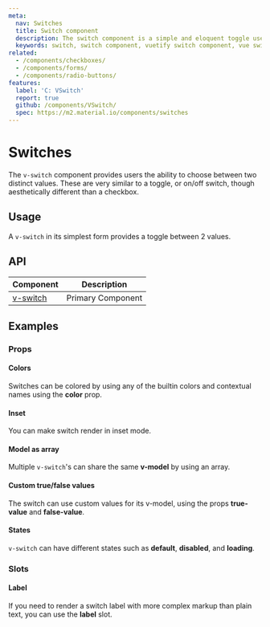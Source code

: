 ```yaml
---
meta:
  nav: Switches
  title: Switch component
  description: The switch component is a simple and eloquent toggle used to select between two values.
  keywords: switch, switch component, vuetify switch component, vue switch component
related:
  - /components/checkboxes/
  - /components/forms/
  - /components/radio-buttons/
features:
  label: 'C: VSwitch'
  report: true
  github: /components/VSwitch/
  spec: https://m2.material.io/components/switches
---
```


# Switches

The `v-switch` component provides users the ability to choose between two distinct values. These are very similar to a toggle, or on/off switch, though aesthetically different than a checkbox.

<page-features />

## Usage

A `v-switch` in its simplest form provides a toggle between 2 values.

<usage name="v-switch" />

<entry />

## API

| Component | Description |
| - | - |
| [v-switch](/api/v-switch/) | Primary Component |

<api-inline hide-links />

## Examples

### Props

#### Colors

Switches can be colored by using any of the builtin colors and contextual names using the **color** prop.

<example file="v-switch/prop-colors" />

<!-- #### Flat

You can make switch render without elevation of thumb using **flat** property.

<example file="v-switch/prop-flat" /> -->

#### Inset

You can make switch render in inset mode.

<example file="v-switch/prop-inset" />

#### Model as array

Multiple `v-switch`'s can share the same **v-model** by using an array.

<example file="v-switch/prop-model-as-array" />

#### Custom true/false values

The switch can use custom values for its v-model, using the props **true-value** and **false-value**.

<example file="v-switch/prop-custom-values" />

#### States

`v-switch` can have different states such as **default**, **disabled**, and **loading**.

<example file="v-switch/prop-states" />

### Slots

#### Label

If you need to render a switch label with more complex markup than plain text, you can use the **label** slot.

<example file="v-switch/slot-label" />
